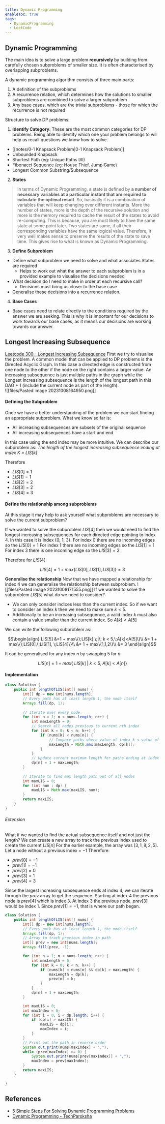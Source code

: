 ```yaml
---
title: Dynamic Programming
enableToc: true
tags:
  - DynamicProgramming
  - LeetCode
---
```

## Dynamic Programming
The main idea is to solve a large problem **recursively** by building from carefully chosen subproblems of smaller size. It is often characterised by overlapping subproblems. 

A dynamic programming algorithm consists of three main parts:
1. A definition of the subproblems
2. A recurrence relation, which determines how the solutions to smaller subproblems are combined to solve a larger subproblem
3. Any base cases, which are the trivial subproblems - those for which the recurrence is not required

Structure to solve DP problems:
1. **Identify Category:**
These are the most common categories for DP problems. Being able to identify which one your problem belongs to will help us recall questions we know how to solve.

- [[notes/0-1 Knapsack Problem|0-1 Knapsack Problem]]
- Unbounded Knapsack
- Shortest Path (eg: Unique Paths I/II)
- Fibonacci Sequence (eg: House Thief, Jump Game)
- Longest Common Substring/Subsequence

2. **States**

>In terms of Dynamic Programming, a state is defined by **a number of necessary variables at a particular instant that are required to calculate the optimal result**. So, basically it is a combination of variables that will keep changing over different instants. More the number of states, more is the depth of the recursive solution and more is the memory required to cache the result of the states to avoid re-computing. This is because, you are most likely to have the same state at some point later. Two states are same, if all their corresponding variables have the same logical value. Therefore, it very well makes sense to preserve the results of the state to save time. This gives rise to what is known as Dynamic Programming.

3. **Define Subproblem**
- Define what subproblem we need to solve and what associates States are required
	- Helps to work out what the answer to each subproblem is in a provided example to visualise the decisions needed
- What decision do I need to make in order at each recursive call?
	- Decisions must bring us closer to the base case
- Generalise these decisions into a recurrence relation.

4. **Base Cases**
- Base cases need to relate directly to the conditions required by the answer we are seeking. This is why it is important for our decisions to work towards our base cases, as it means our decisions are working towards our answer.
## Longest Increasing Subsequence
[Leetcode 300 - Longest Increasing Subsequence](https://leetcode.com/problems/longest-increasing-subsequence/)
First we try to visualise the problem. A common model that can be applied to DP problems is the Directed Acyclic Graph. In this case a directed edge is constructed from one node to the other if the node on the right contains a larger value. An increasing subsequence is just multiple paths in the graph while the Longest Increasing subsequence is the length of the longest path in this DAG + 1 (include the current node as part of the length).  
![[files/Pasted image 20231008164950.png]]

#### Defining the Subproblem
Once we have a better understanding of the problem we can start finding an appropriate subproblem. 
What we know so far is:
- All increasing subsequences are subsets of the original sequence
- All increasing subsequences have a start and end

In this case using the end index may be more intuitive.
We can describe our subproblem as: *The length of the longest increasing subsequence ending at index K = $LIS[k]$*

Therefore
-  $LIS[0] = 1$
-  $LIS[1] = 1$
-  $LIS[2] = 2$
-  $LIS[3] = 2$
-  $LIS[4] = 3$

#### Define the relationship among subproblems
At this stage it may help to ask yourself what subproblems are necessary to solve the current subproblem?

If we wanted to solve the subproblem $LIS[4]$ then we would need to find the longest increasing subsequences for each directed edge pointing to index 4. In this case it is index {0, 1, 3}. 
For index 0 there are no incoming edges so the $LIS[0] = 1$
For index 1 there are no incoming edges so the $LIS[1] = 1$
For index 3 there is one incoming edge so the $LIS[3] = 2$

Therefore for $LIS[4]$

$$LIS[4] = 1 + max\{LIS[0], LIS[1],LIS[3]\} = 3$$

**Generalise the relationship**
Now that we have mapped a relationship for index 4 we can generalise the relationship between subproblem.
![[files/Pasted image 20231008171555.png]]
If we wanted to solve the subproblem $LIS[5]$ what do we need to consider?
- We can only consider indices less than the current index. So if we want to consider an index $k$ then we need to make sure $k < 5$. 
- Additionally to be an increasing subsequence, a valid index $k$ must also contain a value smaller than the current index. So $A[k] < A[5]$

We can write the following subproblem as:

$$\begin{align}
LIS[5] &=1 + max\{\;LIS[k] \;|\; k < 5,\;A[k]<A[5]\}\\
&= 1 + max\{\;LIS[0],\;LIS[1], \;LIS[4]\}\\
&= 1 + max\{1,1,2\}\\
&= 3
\end{align}$$


It can be generalised for any index $n$ by swapping 5 for $n$

$$LIS[n] = 1 + max\{\;LIS[k] \;|\; k < 5,\;A[k]<A[n]\}$$

#### Implementation
```java {title=Leetcode 300}
class Solution {
    public int lengthOfLIS(int[] nums) {
        int[] dp = new int[nums.length];
        // Every path has at least length 1, the node itself
        Arrays.fill(dp, 1);
        
        // Iterate over every node
        for (int n = 1; n < nums.length; n++) {
            int maxLength = 0;
            // Search all nodes previous to current nth index
            for (int k = 0; k < n; k++) {
                if (nums[k] < nums[n]) {
                    // Compare paths where value of index k < value of index n
                    maxLength = Math.max(maxLength, dp[k]);
                }
            }
            // Update current maximum length for paths ending at index n
            dp[n] = 1 + maxLength;
        }
        
        // Iterate to find max length path out of all nodes
        int maxLIS = 0;
        for (int num : dp) {
            maxLIS = Math.max(maxLIS, num);
        }
        return maxLIS;
    }
}
```

###### Extension
What if we wanted to find the actual subsequence itself and not just the length?
We can create a new array to track the previous index used to create the current $LIS[n]$ 
For the earlier example, the array was $[3,1,8,2,5]$. Let a node without a previous index = $-1$ 
Therefore:
- $prev[0] = -1$
- $prev[1] = -1$
- $prev[2] = 0$
- $prev[3] = 1$
- $prev[4] = 3$

Since the largest increasing subsequence ends at index 4, we can iterate through the $prev$ array to get the sequence. Starting at index 4 the previous node is $prev[4]$ which is index 3. At index 3 the previous node, $prev[3]$ would be index 1. Since $prev[1] = -1$, that is where our path began. 

```java {title=LIS with subsequence}
class Solution {
    public int lengthOfLIS(int[] nums) {
        int[] dp = new int[nums.length];
        // Every path has at least length 1, the node itself
        Arrays.fill(dp, 1);
        // Array to track previous index in path
        int[] prev = new int[nums.length];
        Arrays.fill(prev, -1);

        for (int n = 1; n < nums.length; n++) {
            int maxLength = 0;
            for (int k = 0; k < n; k++) {
                if (nums[k] < nums[n] && dp[k] > maxLength) {
                    maxLength = dp[k];
                    prev[n] = k;
                }
            }
            dp[n] = 1 + maxLength;
        }

        int maxLIS = 0;
        int maxIndex = 0;
        for (int i = 0; i < dp.length; i++) {
            if (dp[i] > maxLIS) {
                maxLIS = dp[i];
                maxIndex = i;
            }
        }
        // Print out the path in reverse order
        System.out.print(nums[maxIndex] + ",");
        while (prev[maxIndex] >= 0) {
            System.out.print(nums[prev[maxIndex]] + ",");
            maxIndex = prev[maxIndex];
        }
        return maxLIS;
    }

}
```
## References 
- [5 Simple Steps For Solving Dynamic Programming Problems](https://www.youtube.com/watch?v=aPQY__2H3tE)
- [Dynamic Programming - TechParoksha](https://techparoksha.quora.com/Dynamic-Programming-Part-1)